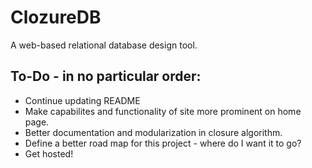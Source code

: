 # ClozureDB
A web-based relational database design tool.

## To-Do - in no particular order:
- Continue updating README
- Make capabilites and functionality of site more prominent on home page.
- Better documentation and modularization in closure algorithm.
- Define a better road map for this project - where do I want it to go?
- Get hosted!
